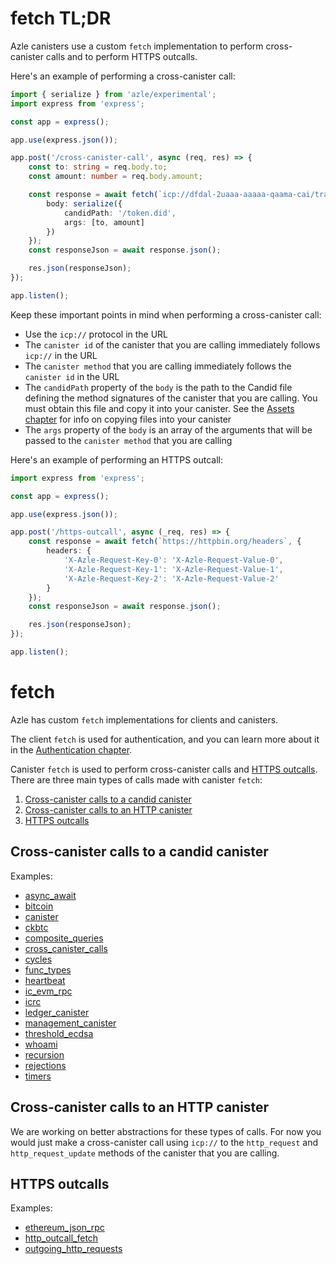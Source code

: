 # fetch TL;DR

Azle canisters use a custom `fetch` implementation to perform cross-canister calls and to perform HTTPS outcalls.

Here's an example of performing a cross-canister call:

```typescript
import { serialize } from 'azle/experimental';
import express from 'express';

const app = express();

app.use(express.json());

app.post('/cross-canister-call', async (req, res) => {
    const to: string = req.body.to;
    const amount: number = req.body.amount;

    const response = await fetch(`icp://dfdal-2uaaa-aaaaa-qaama-cai/transfer`, {
        body: serialize({
            candidPath: '/token.did',
            args: [to, amount]
        })
    });
    const responseJson = await response.json();

    res.json(responseJson);
});

app.listen();
```

Keep these important points in mind when performing a cross-canister call:

- Use the `icp://` protocol in the URL
- The `canister id` of the canister that you are calling immediately follows `icp://` in the URL
- The `canister method` that you are calling immediately follows the `canister id` in the URL
- The `candidPath` property of the `body` is the path to the Candid file defining the method signatures of the canister that you are calling. You must obtain this file and copy it into your canister. See the [Assets chapter](./assets.md) for info on copying files into your canister
- The `args` property of the `body` is an array of the arguments that will be passed to the `canister method` that you are calling

Here's an example of performing an HTTPS outcall:

```typescript
import express from 'express';

const app = express();

app.use(express.json());

app.post('/https-outcall', async (_req, res) => {
    const response = await fetch(`https://httpbin.org/headers`, {
        headers: {
            'X-Azle-Request-Key-0': 'X-Azle-Request-Value-0',
            'X-Azle-Request-Key-1': 'X-Azle-Request-Value-1',
            'X-Azle-Request-Key-2': 'X-Azle-Request-Value-2'
        }
    });
    const responseJson = await response.json();

    res.json(responseJson);
});

app.listen();
```

# fetch

Azle has custom `fetch` implementations for clients and canisters.

The client `fetch` is used for authentication, and you can learn more about it in the [Authentication chapter](./authentication.md).

Canister `fetch` is used to perform cross-canister calls and [HTTPS outcalls](https://internetcomputer.org/https-outcalls). There are three main types of calls made with canister `fetch`:

1. [Cross-canister calls to a candid canister](#cross-canister-calls-to-a-candid-canister)
2. [Cross-canister calls to an HTTP canister](#cross-canister-calls-to-an-http-canister)
3. [HTTPS outcalls](#https-outcalls)

## Cross-canister calls to a candid canister

Examples:

- [async_await](https://github.com/demergent-labs/azle/tree/main/tests/end_to_end/candid_rpc/functional_syntax/async_await)
- [bitcoin](https://github.com/demergent-labs/azle/tree/main/tests/end_to_end/candid_rpc/functional_syntax/bitcoin)
- [canister](https://github.com/demergent-labs/azle/tree/main/tests/end_to_end/candid_rpc/functional_syntax/canister)
- [ckbtc](https://github.com/demergent-labs/azle/tree/main/tests/end_to_end/candid_rpc/functional_syntax/ckbtc)
- [composite_queries](https://github.com/demergent-labs/azle/tree/main/tests/end_to_end/candid_rpc/functional_syntax/composite_queries)
- [cross_canister_calls](https://github.com/demergent-labs/azle/tree/main/tests/end_to_end/candid_rpc/functional_syntax/cross_canister_calls)
- [cycles](https://github.com/demergent-labs/azle/tree/main/tests/end_to_end/candid_rpc/functional_syntax/cycles)
- [func_types](https://github.com/demergent-labs/azle/tree/main/tests/end_to_end/candid_rpc/functional_syntax/func_types)
- [heartbeat](https://github.com/demergent-labs/azle/tree/main/tests/end_to_end/candid_rpc/functional_syntax/heartbeat)
- [ic_evm_rpc](https://github.com/demergent-labs/azle/tree/main/tests/end_to_end/http_server/ic_evm_rpc)
- [icrc](https://github.com/demergent-labs/azle/tree/main/tests/end_to_end/candid_rpc/functional_syntax/icrc)
- [ledger_canister](https://github.com/demergent-labs/azle/tree/main/tests/end_to_end/candid_rpc/functional_syntax/ledger_canister)
- [management_canister](https://github.com/demergent-labs/azle/tree/main/tests/end_to_end/candid_rpc/functional_syntax/management_canister)
- [threshold_ecdsa](https://github.com/demergent-labs/azle/tree/main/tests/end_to_end/candid_rpc/functional_syntax/motoko_examples/threshold_ecdsa)
- [whoami](https://github.com/demergent-labs/azle/tree/main/tests/end_to_end/candid_rpc/functional_syntax/motoko_examples/whoami)
- [recursion](https://github.com/demergent-labs/azle/tree/main/tests/end_to_end/candid_rpc/functional_syntax/recursion)
- [rejections](https://github.com/demergent-labs/azle/tree/main/tests/end_to_end/candid_rpc/functional_syntax/rejections)
- [timers](https://github.com/demergent-labs/azle/tree/main/tests/end_to_end/candid_rpc/functional_syntax/timers)

## Cross-canister calls to an HTTP canister

We are working on better abstractions for these types of calls. For now you would just make a cross-canister call using `icp://` to the `http_request` and `http_request_update` methods of the canister that you are calling.

## HTTPS outcalls

Examples:

- [ethereum_json_rpc](https://github.com/demergent-labs/azle/tree/main/tests/end_to_end/candid_rpc/functional_syntax/ethereum_json_rpc)
- [http_outcall_fetch](https://github.com/demergent-labs/azle/tree/main/tests/end_to_end/http_server/http_outcall_fetch)
- [outgoing_http_requests](https://github.com/demergent-labs/azle/tree/main/tests/end_to_end/candid_rpc/functional_syntax/outgoing_http_requests)

<!-- // TODO explain that you can generally only do these in POST unless the method is a query method
// TODO we have to show the imports
// TODO explain the POST, PUT, PATCH etc

TODO explain the ic.setOutgoingHttpOptions

TODO split up the examples for each type of fetch

## Canister fetch cross-canister call to a candid canister

Most canisters on ICP are not HTTP canisters. We are pushing to change this situation, but for now this is how things are. Most canisters will thus only expose Candid canister methods.

So imagine a canister that exposes this Candid update method:

```
transfer: (text, text, nat64) -> (nat64);
```

```typescript
const response = await fetch(`icp://dfdal-2uaaa-aaaaa-qaama-cai/transfer`, {
    body: serialize({
        candidPath: '/src/canister2/index.did',
        args: [from, to, amount]
    })
});
const responseJson = await response.json();

return responseJson;
```

## Canister fetch cross-canister call to an HTTP canister

## Canister fetch HTTPS outcalls -->
